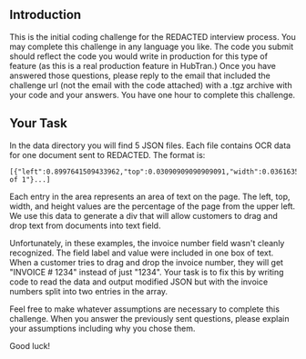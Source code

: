 ## Introduction

This is the initial coding challenge for the REDACTED interview process. You may complete this challenge in any language you like. The code you submit should reflect the code you would write in production for this type of feature (as this is a real production feature in HubTran.) Once you have answered those questions, please reply to the email that included the challenge url (not the email with the code attached) with a .tgz archive with your code and your answers. You have one hour to complete this challenge.

## Your Task

In the data directory you will find 5 JSON files. Each file contains OCR data for one document sent to REDACTED. The format is:

```
[{"left":0.8997641509433962,"top":0.03090909090909091,"width":0.03616352201257855,"height":0.009393939393939395,"chars":"1 of 1"}...]
```

Each entry in the area represents an area of text on the page. The left, top, width, and height values are the percentage of the page from the upper left. We use this data to generate a div that will allow customers to drag and drop text from documents into text field.

Unfortunately, in these examples, the invoice number field wasn't cleanly recognized. The field label and value were included in one box of text. When a customer tries to drag and drop the invoice number, they will get "INVOICE # 1234" instead of just "1234". Your task is to fix this by writing code to read the data and output modified JSON but with the invoice numbers split into two entries in the array.

Feel free to make whatever assumptions are necessary to complete this challenge. When you answer the previously sent questions, please explain your assumptions including why you chose them.

Good luck!
